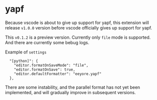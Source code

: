 # yapf
Because vscode is about to give up support for yapf, this extension will release `v1.0.0` version before vscode officially gives up support for yapf.

This `v0.1.2` is a preview version.
Currently only `file` mode is supported. And there are currently some bebug logs.

Example of `settings`
```
  "[python]": {
    "editor.formatOnSaveMode": "file",
    "editor.formatOnSave": true,
    "editor.defaultFormatter": "eeyore.yapf"
  },
```
There are some instability, and the parallel format has not yet been implemented, and will gradually improve in subsequent versions.
